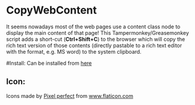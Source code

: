# CopyWebContent
It seems nowadays most of the web pages use a content class node to display the main content of that page! This Tampermonkey/Greasemonkey script adds a short-cut (**Ctrl+Shift+C**) to the browser which will copy the rich text version of those contents (directly pastable to a rich text editor with the format, e.g. MS word) to the system clipboard.

#Install: Can be installed from [here](https://openuserjs.org/scripts/sowrov/CopyWebContent)

## Icon:
Icons made by [Pixel perfect](https://www.flaticon.com/authors/pixel-perfect) from  www.flaticon.com
